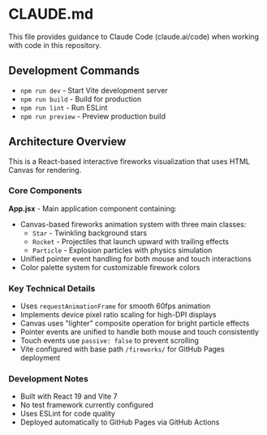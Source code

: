# CLAUDE.md

This file provides guidance to Claude Code (claude.ai/code) when working with code in this repository.

## Development Commands

- `npm run dev` - Start Vite development server
- `npm run build` - Build for production
- `npm run lint` - Run ESLint
- `npm run preview` - Preview production build

## Architecture Overview

This is a React-based interactive fireworks visualization that uses HTML Canvas for rendering.

### Core Components

**App.jsx** - Main application component containing:

- Canvas-based fireworks animation system with three main classes:
  - `Star` - Twinkling background stars
  - `Rocket` - Projectiles that launch upward with trailing effects
  - `Particle` - Explosion particles with physics simulation
- Unified pointer event handling for both mouse and touch interactions
- Color palette system for customizable firework colors

### Key Technical Details

- Uses `requestAnimationFrame` for smooth 60fps animation
- Implements device pixel ratio scaling for high-DPI displays
- Canvas uses "lighter" composite operation for bright particle effects
- Pointer events are unified to handle both mouse and touch consistently
- Touch events use `passive: false` to prevent scrolling
- Vite configured with base path `/fireworks/` for GitHub Pages deployment

### Development Notes

- Built with React 19 and Vite 7
- No test framework currently configured
- Uses ESLint for code quality
- Deployed automatically to GitHub Pages via GitHub Actions
